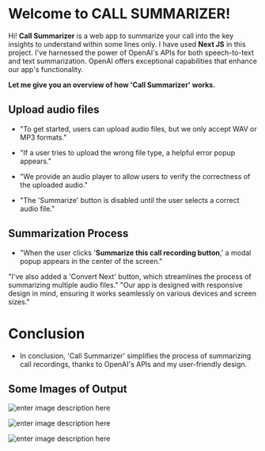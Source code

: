 # Welcome to CALL SUMMARIZER!

Hi! 
**Call Summarizer** is a web app to summarize your call into the key insights to understand within some lines only. I have used **Next JS** in this project. I've harnessed the power of OpenAI's APIs for both speech-to-text and text summarization. OpenAI offers exceptional capabilities that enhance our app's functionality.


**Let me give you an overview of how 'Call Summarizer' works.**

## Upload audio files

-   "To get started, users can upload audio files, but we only accept WAV or MP3 formats."

-   "If a user tries to upload the wrong file type, a helpful error popup appears."

-   "We provide an audio player to allow users to verify the correctness of the uploaded audio."

-   "The 'Summarize' button is disabled until the user selects a correct audio file."


## Summarization Process

- "When the user clicks '**Summarize this call recording button**,' a modal popup appears in the center of the screen."


"I've also added a 'Convert Next' button, which streamlines the process of summarizing multiple audio files."
"Our app is designed with responsive design in mind, ensuring it works seamlessly on various devices and screen sizes."

# Conclusion
- In conclusion, 'Call Summarizer' simplifies the process of summarizing call recordings, thanks to OpenAI's APIs and my user-friendly design.



## Some Images of Output

![enter image description here](https://github.com/mdShadik/call-sum/assets/96940182/b2faf03b-7414-426a-85c2-ca8c9002803c)

![enter image description here](https://github.com/mdShadik/call-sum/assets/96940182/c2377ac6-bae9-4af3-9fd9-27718c7901e0)


![enter image description here](https://github.com/mdShadik/call-sum/assets/96940182/2efb00b2-6b48-48f2-a660-4f76aea5245a)
